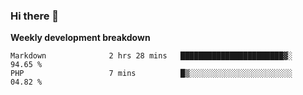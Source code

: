 ### Hi there 👋


**Weekly development breakdown**

<!--START_SECTION:waka-->
```text
Markdown              2 hrs 28 mins   ███████████████████████▓░   94.65 % 
PHP                   7 mins          █▒░░░░░░░░░░░░░░░░░░░░░░░   04.82 % 
```
<!--END_SECTION:waka-->
